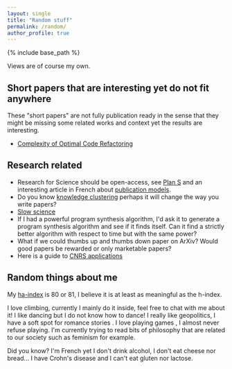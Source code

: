 ```yaml
---
layout: single
title: "Random stuff"
permalink: /random/
author_profile: true
---
```


{% include base_path %}

Views are of course my own.

## Short papers that are interesting yet do not fit anywhere

These "short papers" are not fully publication ready in the sense that they might be missing some related works and context yet the results are interesting.

- [Complexity of Optimal Code Refactoring](./files/unpublished_refactoring_complexity.pdf)

## Research related

- Research for Science should be open-access, see [Plan S](https://www.coalition-s.org/why-plan-s/) and an interesting article in French about [publication models](https://frederichelein.wordpress.com/2019/10/20/le-piege-des-accords-transformants/).
- Do you know [knowledge clustering](https://github.com/remimorvan/Knowledge-Clustering) perhaps it will change the way you write papers?
- [Slow science](http://slow-science.org/)
- If I had a powerful program synthesis algorithm, I'd ask it to generate a program synthesis algorithm and see if it finds itself. Can it find a strictly better algorithm with respect to time but with the same power?
- What if we could thumbs up and thumbs down paper on ArXiv? Would good papers be rewarded or only marketable papers?
- Here is a guide to [CNRS applications](./cnrs)

## Random things about me

My [ha-index](https://www.irif.fr/~haberm/haindex.html) is 80 or 81, I believe it is at least as meaningful as the h-index.

I love climbing, currently I mainly do it inside, feel free to chat with me about it!
I like dancing but I do not know how to dance!
I really like <i class="fas fa-globe" style="color:#3498db;"></i> geopolitics, I have a soft spot for romance stories <i class="fas fa-book"></i>.
I love playing games <i class="fas fa-dice"></i>, I almost never refuse playing.
I'm currently trying to read bits of philosophy that are related to our society such as feminism for example.

Did you know? I'm French yet I don't drink alcohol, I don't eat cheese nor bread...
I have Crohn's disease and I can't eat gluten nor lactose.

